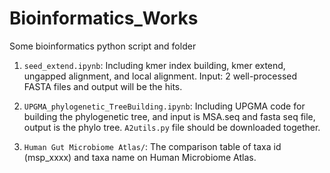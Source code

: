 # Bioinformatics_Works
Some bioinformatics python script and folder


1. `seed_extend.ipynb`: Including kmer index building, kmer extend, ungapped alignment, and local alignment. Input: 2 well-processed FASTA files and output will be the hits.
  
2. `UPGMA_phylogenetic_TreeBuilding.ipynb`: Including UPGMA code for building the phylogenetic tree, and input is MSA.seq and fasta seq file, output is the phylo tree. `A2utils.py` file should be downloaded together.

3. `Human Gut Microbiome Atlas/`: The comparison table of taxa id (msp_xxxx) and taxa name on Human Microbiome Atlas.
